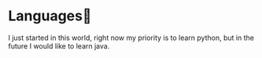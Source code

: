 # Languages🥵
I just started in this world, right now my priority is to learn python, but in the future I would like to learn java.
